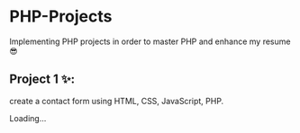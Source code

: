 # PHP-Projects
Implementing PHP projects in order to master PHP and enhance my resume😎
## Project 1 ✨:
create a contact form using HTML, CSS, JavaScript, PHP.

Loading...
